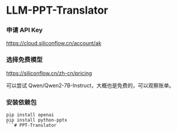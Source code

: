 # LLM-PPT-Translator

### 申请 API Key
https://cloud.siliconflow.cn/account/ak

### 选择免费模型
https://siliconflow.cn/zh-cn/pricing

可以尝试 Qwen/Qwen2-7B-Instruct，大概也是免费的，可以观察账单。

### 安装依赖包
```shell
pip install openai
pip install python-pptx
```# PPT-Translator
